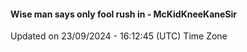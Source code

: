 #### Wise man says only fool rush in - McKidKneeKaneSir
Updated on 23/09/2024 - 16:12:45 (UTC) Time Zone
